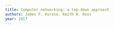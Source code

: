 ```yaml
---
title: Computer networking: a top-down approach
authors: James F. Kurose, Keith W. Ross
year: 2017
---
```


